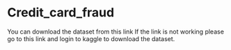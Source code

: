 # Credit_card_fraud
You can download the dataset from this link
If the link is not working please go to this link and login to kaggle to download the dataset.
